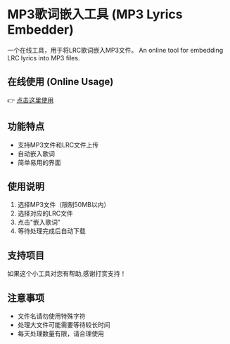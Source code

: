 # MP3歌词嵌入工具 (MP3 Lyrics Embedder)

一个在线工具，用于将LRC歌词嵌入MP3文件。
An online tool for embedding LRC lyrics into MP3 files.


## 在线使用 (Online Usage)
👉 [点击这里使用](https://lyrics-embed.vercel.app/)


## 功能特点
- 支持MP3文件和LRC文件上传
- 自动嵌入歌词
- 简单易用的界面

## 使用说明
1. 选择MP3文件（限制50MB以内）
2. 选择对应的LRC文件
3. 点击"嵌入歌词"
4. 等待处理完成后自动下载

## 支持项目
如果这个小工具对您有帮助,感谢打赏支持！

## 注意事项
- 文件名请勿使用特殊字符
- 处理大文件可能需要等待较长时间
- 每天处理数量有限，请合理使用
